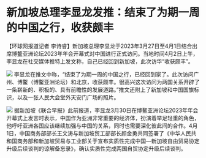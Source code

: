 # 新加坡总理李显龙发推：结束了为期一周的中国之行，收获颇丰

【环球网报道记者
李诗睿】新加坡总理李显龙于2023年3月27日至4月1日结合出席博鳌亚洲论坛2023年年会开幕式对中国进行正式访问。当地时间4月2日上午，李显龙在社交媒体推特上发文称，自己已经回到新加坡，此次访华“收获颇丰”。

![](https://inews.gtimg.com/om_bt/OYLSv69O78l-gQq4P0xl-F7wi_RIE7dnnbT4-Ckwx-qP8AA/1000)
李显龙在推文中称，“结束了为期一周的中国之行，已经回到家了。此次访问广州、博鳌（博鳌亚洲论坛）和北京，收获颇丰。很高兴这次访问为两国关系开辟了一条崭新的、积极的、具有前瞻性的发展道路。”推文还附上了新加坡和中国国旗标识，以及一张人民大会堂外天安门广场的照片。

![](https://inews.gtimg.com/om_bt/O6ZwDtnWTJpb3W7NB02i-n8bS17I0oXJJjdt3v0xBQF4QAA/1000)
据新加坡《联合早报》此前报道，李显龙3月30日在博鳌亚洲论坛2023年年会开幕式上发言时表示，中国作为亚洲非常重要的经济体，扮演着举足轻重的角色，他呼吁亚洲各国应该继续加强与中国的关系，同时也需要深化彼此间的合作。4月1日，中国商务部部长王文涛与新加坡贸工部部长颜金勇共同签署了《中华人民共和国商务部和新加坡贸易与工业部关于宣布实质性完成中国—新加坡自由贸易协定升级后续谈判的谅解备忘录》，确认实质性完成两国自贸协定升级后续谈判。

